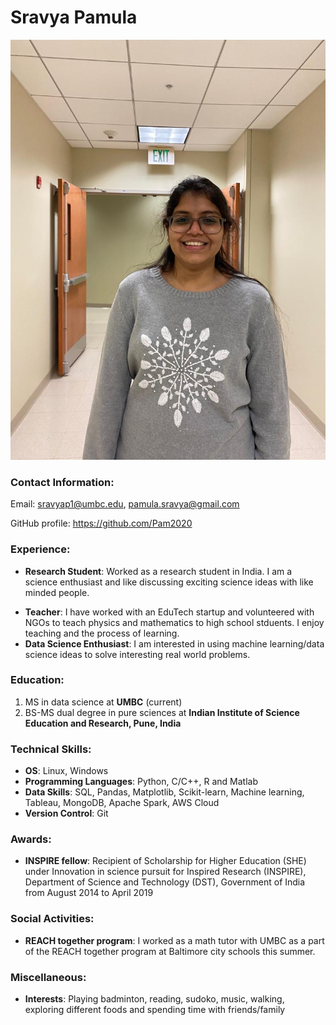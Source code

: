 #  Sravya Pamula

![Profile Pic](ProfilePic.jpeg)

### Contact Information:
Email: sravyap1@umbc.edu, pamula.sravya@gmail.com

GitHub profile: https://github.com/Pam2020

### Experience:

* **Research Student**: Worked as a research student in India. I am a science enthusiast and like discussing exciting science ideas with like minded people. 
- **Teacher**: I have worked with an EduTech startup and volunteered with NGOs to teach physics and mathematics to high school stduents. I enjoy teaching and the process of learning.
- **Data Science Enthusiast**: I am interested in using machine learning/data science ideas to solve interesting real world problems.

### Education:

1. MS in data science at **UMBC** (current)
2. BS-MS dual degree in pure sciences at **Indian Institute of Science Education and Research, Pune, India**

### Technical Skills:

- **OS**: Linux, Windows
- **Programming Languages**: Python, C/C++, R and Matlab
- **Data Skills**: SQL, Pandas, Matplotlib, Scikit-learn, Machine learning, Tableau, MongoDB, Apache Spark, AWS Cloud
- **Version Control**: Git

### Awards: 

- **INSPIRE fellow**: Recipient of Scholarship for Higher Education (SHE) under Innovation in science pursuit for Inspired Research (INSPIRE), Department of Science and Technology (DST), Government of India from August 2014 to April 2019

### Social Activities:

- **REACH together program**: I worked as a math tutor with UMBC as a part of the REACH together program at Baltimore city schools this summer.

### Miscellaneous:

- **Interests**: Playing badminton, reading, sudoko, music, walking, exploring different foods and spending time with friends/family











